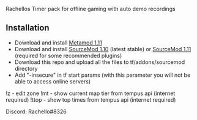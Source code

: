 Rachellos Timer pack for offline gaming with auto demo recordings

## Installation

* Download and install [Metamod 1.11](https://www.sourcemm.net/downloads.php/?branch=stable)
* Download and install [SourceMod 1.10](https://www.sourcemod.net/downloads.php?branch=stable) (latest stable) or [SourceMod 1.11](https://www.sourcemod.net/downloads.php?branch=master&all=1) (required for some recommended plugins)
* Download this repo and upload all the files to tf/addons/sourcemod directory
* Add "-insecure" in tf start params (with this parameter you will not be able to access online servers)

!z - edit zone
!mt - show current map tier from tempus api (internet required)
!ttop <map> - show top times from tempus api (internet required)

Discord: Rachello#8326

